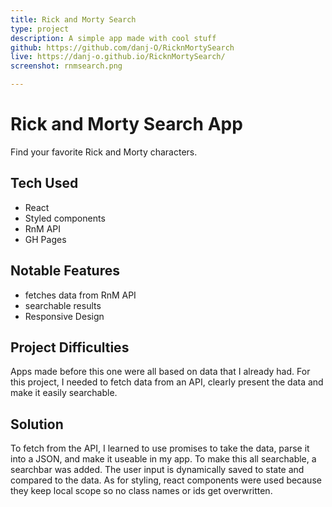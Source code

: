 ```yaml
---
title: Rick and Morty Search
type: project
description: A simple app made with cool stuff
github: https://github.com/danj-O/RicknMortySearch
live: https://danj-o.github.io/RicknMortySearch/
screenshot: rnmsearch.png

---
```


<div class="project-header">
  <h1> Rick and Morty Search App </h1>
  <p>Find your favorite Rick and Morty characters.</p>
</div>

<div class="list-section">
  <h2 class="tech-head">Tech Used</h2>
  <ul class='tech'>
    <li>React</li>
    <li>Styled components</li>
    <li>RnM API</li>
    <li>GH Pages</li>
  </ul>

</div>

<div class="list-section">
  <h2 class="feature-head">Notable Features</h2>
  <ul class='features'>
    <li>fetches data from RnM API</li>
    <li>searchable results</li>
    <li>Responsive Design</li>
  </ul>
</div>

<div class="par-section">
  <h2>Project Difficulties</h2>
  <p>
    Apps made before this one were all based on data that I already had.  For this project, I needed to fetch data from an API, clearly present the data and make it easily searchable.
  </p> 
</div>

<div class="par-section">
  <h2>Solution</h2>
  <p>
    To fetch from the API, I learned to use promises to take the data, parse it into a JSON, and make it useable in my app.  To make this all searchable, a searchbar was added.  The user input is dynamically saved to state and compared to the data.  As for styling, react components were used because they keep local scope so no class names or ids get overwritten. 
  </p>
</div>
